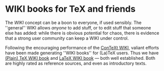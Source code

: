 # WIKI books for TeX and friends




The _WIKI_ concept can be a boon to everyone, if used sensibly.
The ''general'' WIKI allows _anyone_ to add stuff, or to edit
stuff that someone else has added: while there is obvious potential
for chaos, there is evidence that a strong user community can keep a
WIKI under control.


Following the encouraging performance of the 
[ConTeXt WIKI](http://ConTeXtgarden.net/), valiant
efforts have been made generating ''WIKI books'' for (La)TeX
users.  Thus we have 
[(Plain) TeX WIKI book](http://en.wikibooks.org/wiki/TeX) and 
[LaTeX WIKI book](http://en.wikibooks.org/wiki/LaTeX)&nbsp;&mdash;
both well established.  Both are highly rated as reference sources,
and even as introductory texts.


